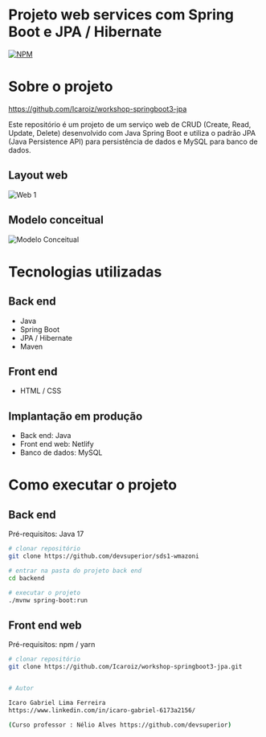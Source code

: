 # Projeto web services com Spring Boot e JPA / Hibernate
[![NPM](https://img.shields.io/npm/l/react)](https://github.com/devsuperior/sds1-wmazoni/blob/master/LICENSE) 

# Sobre o projeto

https://github.com/Icaroiz/workshop-springboot3-jpa

Este repositório é um projeto de um serviço web de CRUD (Create, Read, Update, Delete) desenvolvido com Java Spring Boot e utiliza o padrão JPA (Java Persistence API) para persistência de dados e MySQL para banco de dados.

## Layout web
![Web 1]()

## Modelo conceitual
![Modelo Conceitual](https://Icaroiz.github.io/Site/imagens/readme/r4-spring-jpa.png)

# Tecnologias utilizadas
## Back end
- Java
- Spring Boot
- JPA / Hibernate
- Maven

## Front end
- HTML / CSS 

## Implantação em produção
- Back end: Java
- Front end web: Netlify
- Banco de dados: MySQL

# Como executar o projeto

## Back end
Pré-requisitos: Java 17

```bash
# clonar repositório
git clone https://github.com/devsuperior/sds1-wmazoni

# entrar na pasta do projeto back end
cd backend

# executar o projeto
./mvnw spring-boot:run
```

## Front end web
Pré-requisitos: npm / yarn

```bash
# clonar repositório
git clone https://github.com/Icaroiz/workshop-springboot3-jpa.git


# Autor

Icaro Gabriel Lima Ferreira 
https://www.linkedin.com/in/icaro-gabriel-6173a2156/

(Curso professor : Nélio Alves https://github.com/devsuperior)

